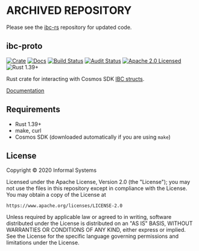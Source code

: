 
# ARCHIVED REPOSITORY
Please see the [ibc-rs](https://github.com/informalsystems/ibc-rs/) repository for updated code.

## ibc-proto

[![Crate][crate-image]][crate-link]
[![Docs][docs-image]][docs-link]
[![Build Status][build-image]][build-link]
[![Audit Status][audit-image]][audit-link]
[![Apache 2.0 Licensed][license-image]][license-link]
![Rust 1.39+][rustc-image]

Rust crate for interacting with Cosmos SDK
[IBC structs](https://github.com/cosmos/cosmos-sdk/tree/master/proto/ibc).

[Documentation][docs-link]

## Requirements

- Rust 1.39+
- make, curl
- Cosmos SDK (downloaded automatically if you are using `make`)

## License

Copyright © 2020 Informal Systems

Licensed under the Apache License, Version 2.0 (the "License");
you may not use the files in this repository except in compliance with the License.
You may obtain a copy of the License at

    https://www.apache.org/licenses/LICENSE-2.0

Unless required by applicable law or agreed to in writing, software
distributed under the License is distributed on an "AS IS" BASIS,
WITHOUT WARRANTIES OR CONDITIONS OF ANY KIND, either express or implied.
See the License for the specific language governing permissions and
limitations under the License.

[//]: # (badges)

[crate-image]: https://img.shields.io/crates/v/ibc-proto.svg
[crate-link]: https://crates.io/crates/ibc-proto
[docs-image]: https://docs.rs/ibc-proto/badge.svg
[docs-link]: https://docs.rs/ibc-proto/
[build-image]: https://github.com/informalsystems/ibc-proto/workflows/Rust/badge.svg
[build-link]: https://github.com/informalsystems/ibc-proto/actions?query=workflow%3ARust
[audit-image]: https://github.com/informalsystems/ibc-proto/workflows/Audit-Check/badge.svg
[audit-link]: https://github.com/informalsystems/ibc-proto/actions?query=workflow%3AAudit-Check
[license-image]: https://img.shields.io/badge/license-Apache2.0-blue.svg
[license-link]: https://github.com/informalsystems/ibc-proto/blob/master/LICENSE
[rustc-image]: https://img.shields.io/badge/rustc-1.39+-blue.svg

[//]: # (general links)

[Cosmos SDK]: https://github.com/cosmos/cosmos-sdk

